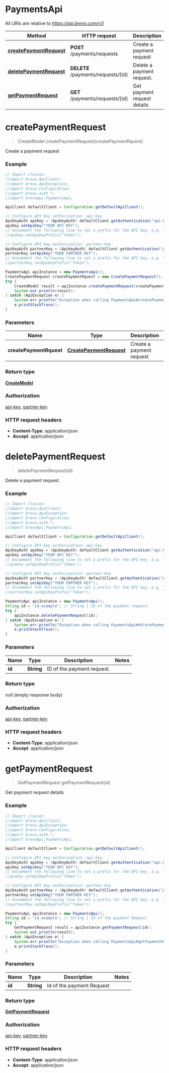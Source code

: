 # PaymentsApi

All URIs are relative to *https://api.brevo.com/v3*

Method | HTTP request | Description
------------- | ------------- | -------------
[**createPaymentRequest**](PaymentsApi.md#createPaymentRequest) | **POST** /payments/requests | Create a payment request
[**deletePaymentRequest**](PaymentsApi.md#deletePaymentRequest) | **DELETE** /payments/requests/{id} | Delete a payment request.
[**getPaymentRequest**](PaymentsApi.md#getPaymentRequest) | **GET** /payments/requests/{id} | Get payment request details


<a name="createPaymentRequest"></a>
# **createPaymentRequest**
> CreateModel createPaymentRequest(createPaymentRquest)

Create a payment request

### Example
```java
// Import classes:
//import brevo.ApiClient;
//import brevo.ApiException;
//import brevo.Configuration;
//import brevo.auth.*;
//import brevoApi.PaymentsApi;

ApiClient defaultClient = Configuration.getDefaultApiClient();

// Configure API key authorization: api-key
ApiKeyAuth apiKey = (ApiKeyAuth) defaultClient.getAuthentication("api-key");
apiKey.setApiKey("YOUR API KEY");
// Uncomment the following line to set a prefix for the API key, e.g. "Token" (defaults to null)
//apiKey.setApiKeyPrefix("Token");

// Configure API key authorization: partner-key
ApiKeyAuth partnerKey = (ApiKeyAuth) defaultClient.getAuthentication("partner-key");
partnerKey.setApiKey("YOUR PARTNER KEY");
// Uncomment the following line to set a prefix for the API key, e.g. "Token" (defaults to null)
//partnerKey.setApiKeyPrefix("Token");

PaymentsApi apiInstance = new PaymentsApi();
CreatePaymentRequest createPaymentRquest = new CreatePaymentRequest(); // CreatePaymentRequest | Create a payment request 
try {
    CreateModel result = apiInstance.createPaymentRequest(createPaymentRquest);
    System.out.println(result);
} catch (ApiException e) {
    System.err.println("Exception when calling PaymentsApi#createPaymentRequest");
    e.printStackTrace();
}
```

### Parameters

Name | Type | Description  | Notes
------------- | ------------- | ------------- | -------------
 **createPaymentRquest** | [**CreatePaymentRequest**](CreatePaymentRequest.md)| Create a payment request  |

### Return type

[**CreateModel**](CreateModel.md)

### Authorization

[api-key](../README.md#api-key), [partner-key](../README.md#partner-key)

### HTTP request headers

 - **Content-Type**: application/json
 - **Accept**: application/json

<a name="deletePaymentRequest"></a>
# **deletePaymentRequest**
> deletePaymentRequest(id)

Delete a payment request.

### Example
```java
// Import classes:
//import brevo.ApiClient;
//import brevo.ApiException;
//import brevo.Configuration;
//import brevo.auth.*;
//import brevoApi.PaymentsApi;

ApiClient defaultClient = Configuration.getDefaultApiClient();

// Configure API key authorization: api-key
ApiKeyAuth apiKey = (ApiKeyAuth) defaultClient.getAuthentication("api-key");
apiKey.setApiKey("YOUR API KEY");
// Uncomment the following line to set a prefix for the API key, e.g. "Token" (defaults to null)
//apiKey.setApiKeyPrefix("Token");

// Configure API key authorization: partner-key
ApiKeyAuth partnerKey = (ApiKeyAuth) defaultClient.getAuthentication("partner-key");
partnerKey.setApiKey("YOUR PARTNER KEY");
// Uncomment the following line to set a prefix for the API key, e.g. "Token" (defaults to null)
//partnerKey.setApiKeyPrefix("Token");

PaymentsApi apiInstance = new PaymentsApi();
String id = "id_example"; // String | ID of the payment request.
try {
    apiInstance.deletePaymentRequest(id);
} catch (ApiException e) {
    System.err.println("Exception when calling PaymentsApi#deletePaymentRequest");
    e.printStackTrace();
}
```

### Parameters

Name | Type | Description  | Notes
------------- | ------------- | ------------- | -------------
 **id** | **String**| ID of the payment request. |

### Return type

null (empty response body)

### Authorization

[api-key](../README.md#api-key), [partner-key](../README.md#partner-key)

### HTTP request headers

 - **Content-Type**: application/json
 - **Accept**: application/json

<a name="getPaymentRequest"></a>
# **getPaymentRequest**
> GetPaymentRequest getPaymentRequest(id)

Get payment request details

### Example
```java
// Import classes:
//import brevo.ApiClient;
//import brevo.ApiException;
//import brevo.Configuration;
//import brevo.auth.*;
//import brevoApi.PaymentsApi;

ApiClient defaultClient = Configuration.getDefaultApiClient();

// Configure API key authorization: api-key
ApiKeyAuth apiKey = (ApiKeyAuth) defaultClient.getAuthentication("api-key");
apiKey.setApiKey("YOUR API KEY");
// Uncomment the following line to set a prefix for the API key, e.g. "Token" (defaults to null)
//apiKey.setApiKeyPrefix("Token");

// Configure API key authorization: partner-key
ApiKeyAuth partnerKey = (ApiKeyAuth) defaultClient.getAuthentication("partner-key");
partnerKey.setApiKey("YOUR PARTNER KEY");
// Uncomment the following line to set a prefix for the API key, e.g. "Token" (defaults to null)
//partnerKey.setApiKeyPrefix("Token");

PaymentsApi apiInstance = new PaymentsApi();
String id = "id_example"; // String | Id of the payment Request
try {
    GetPaymentRequest result = apiInstance.getPaymentRequest(id);
    System.out.println(result);
} catch (ApiException e) {
    System.err.println("Exception when calling PaymentsApi#getPaymentRequest");
    e.printStackTrace();
}
```

### Parameters

Name | Type | Description  | Notes
------------- | ------------- | ------------- | -------------
 **id** | **String**| Id of the payment Request |

### Return type

[**GetPaymentRequest**](GetPaymentRequest.md)

### Authorization

[api-key](../README.md#api-key), [partner-key](../README.md#partner-key)

### HTTP request headers

 - **Content-Type**: application/json
 - **Accept**: application/json


